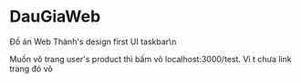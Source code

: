 # DauGiaWeb
Đồ án Web
Thành's design first UI taskbar\n

Muốn vô trang user's product thì bấm vô localhost:3000/test. Vì t chưa link trang đó vô
